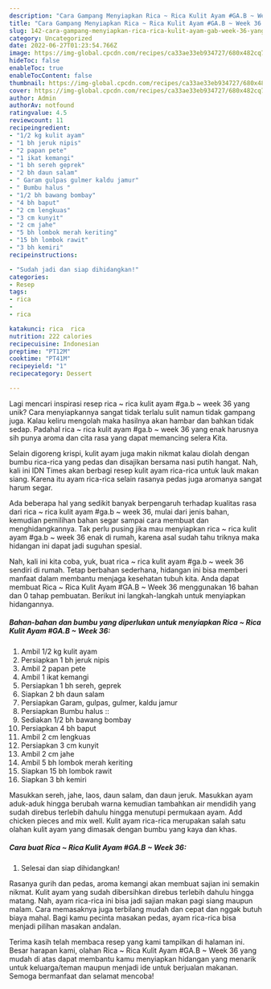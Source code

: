 ```yaml
---
description: "Cara Gampang Menyiapkan Rica ~ Rica Kulit Ayam #GA.B ~ Week 36 yang Lezat"
title: "Cara Gampang Menyiapkan Rica ~ Rica Kulit Ayam #GA.B ~ Week 36 yang Lezat"
slug: 142-cara-gampang-menyiapkan-rica-rica-kulit-ayam-gab-week-36-yang-lezat
category: Uncategorized
date: 2022-06-27T01:23:54.766Z
image: https://img-global.cpcdn.com/recipes/ca33ae33eb934727/680x482cq70/rica-rica-kulit-ayam-gab-week-36-foto-resep-utama.jpg
hideToc: false
enableToc: true
enableTocContent: false
thumbnail: https://img-global.cpcdn.com/recipes/ca33ae33eb934727/680x482cq70/rica-rica-kulit-ayam-gab-week-36-foto-resep-utama.jpg
cover: https://img-global.cpcdn.com/recipes/ca33ae33eb934727/680x482cq70/rica-rica-kulit-ayam-gab-week-36-foto-resep-utama.jpg
author: Admin
authorAv: notfound
ratingvalue: 4.5
reviewcount: 11
recipeingredient:
- "1/2 kg kulit ayam"
- "1 bh jeruk nipis"
- "2 papan pete"
- "1 ikat kemangi"
- "1 bh sereh geprek"
- "2 bh daun salam"
- " Garam gulpas gulmer kaldu jamur"
- " Bumbu halus "
- "1/2 bh bawang bombay"
- "4 bh baput"
- "2 cm lengkuas"
- "3 cm kunyit"
- "2 cm jahe"
- "5 bh lombok merah keriting"
- "15 bh lombok rawit"
- "3 bh kemiri"
recipeinstructions:

- "Sudah jadi dan siap dihidangkan!"
categories:
- Resep
tags:
- rica
- 
- rica

katakunci: rica  rica 
nutrition: 222 calories
recipecuisine: Indonesian
preptime: "PT12M"
cooktime: "PT41M"
recipeyield: "1"
recipecategory: Dessert

---
```





Lagi mencari inspirasi resep rica ~ rica kulit ayam #ga.b ~ week 36 yang unik? Cara menyiapkannya sangat tidak terlalu sulit namun tidak gampang juga. Kalau keliru mengolah maka hasilnya akan hambar dan bahkan tidak sedap. Padahal rica ~ rica kulit ayam #ga.b ~ week 36 yang enak harusnya sih punya aroma dan cita rasa yang dapat memancing selera Kita.





Selain digoreng krispi, kulit ayam juga makin nikmat kalau diolah dengan bumbu rica-rica yang pedas dan disajikan bersama nasi putih hangat. Nah, kali ini IDN Times akan berbagi resep kulit ayam rica-rica untuk lauk makan siang. Karena itu ayam rica-rica selain rasanya pedas juga aromanya sangat harum segar.

Ada beberapa hal yang sedikit banyak berpengaruh terhadap kualitas rasa dari rica ~ rica kulit ayam #ga.b ~ week 36, mulai dari jenis bahan, kemudian pemilihan bahan segar sampai cara membuat dan menghidangkannya. Tak perlu pusing jika mau menyiapkan rica ~ rica kulit ayam #ga.b ~ week 36 enak di rumah, karena asal sudah tahu triknya maka hidangan ini dapat jadi suguhan spesial.






Nah, kali ini kita coba, yuk, buat rica ~ rica kulit ayam #ga.b ~ week 36 sendiri di rumah. Tetap berbahan sederhana, hidangan ini bisa memberi manfaat dalam membantu menjaga kesehatan tubuh kita. Anda dapat membuat Rica ~ Rica Kulit Ayam #GA.B ~ Week 36 menggunakan 16 bahan dan 0 tahap pembuatan. Berikut ini langkah-langkah untuk menyiapkan hidangannya.

<!--inarticleads1-->

##### Bahan-bahan dan bumbu yang diperlukan untuk menyiapkan Rica ~ Rica Kulit Ayam #GA.B ~ Week 36:

1. Ambil 1/2 kg kulit ayam
1. Persiapkan 1 bh jeruk nipis
1. Ambil 2 papan pete
1. Ambil 1 ikat kemangi
1. Persiapkan 1 bh sereh, geprek
1. Siapkan 2 bh daun salam
1. Persiapkan  Garam, gulpas, gulmer, kaldu jamur
1. Persiapkan  Bumbu halus ::
1. Sediakan 1/2 bh bawang bombay
1. Persiapkan 4 bh baput
1. Ambil 2 cm lengkuas
1. Persiapkan 3 cm kunyit
1. Ambil 2 cm jahe
1. Ambil 5 bh lombok merah keriting
1. Siapkan 15 bh lombok rawit
1. Siapkan 3 bh kemiri


Masukkan sereh, jahe, laos, daun salam, dan daun jeruk. Masukkan ayam aduk-aduk hingga berubah warna kemudian tambahkan air mendidih yang sudah direbus terlebih dahulu hingga menutupi permukaan ayam. Add chicken pieces and mix well. Kulit ayam rica-rica merupakan salah satu olahan kulit ayam yang dimasak dengan bumbu yang kaya dan khas. 

<!--inarticleads2-->

##### Cara buat Rica ~ Rica Kulit Ayam #GA.B ~ Week 36:


1. Selesai dan siap dihidangkan!

Rasanya gurih dan pedas, aroma kemangi akan membuat sajian ini semakin nikmat. Kulit ayam yang sudah dibersihkan direbus terlebih dahulu hingga matang. Nah, ayam rica-rica ini bisa jadi sajian makan pagi siang maupun malam. Cara memasaknya juga terbilang mudah dan cepat dan nggak butuh biaya mahal. Bagi kamu pecinta masakan pedas, ayam rica-rica bisa menjadi pilihan masakan andalan. 

Terima kasih telah membaca resep yang kami tampilkan di halaman ini. Besar harapan kami, olahan Rica ~ Rica Kulit Ayam #GA.B ~ Week 36 yang mudah di atas dapat membantu kamu menyiapkan hidangan yang menarik untuk keluarga/teman maupun menjadi ide untuk berjualan makanan. Semoga bermanfaat dan selamat mencoba!
